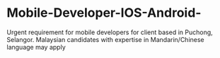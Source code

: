 # Mobile-Developer-IOS-Android-
Urgent requirement for mobile developers for client based in Puchong, Selangor. Malaysian candidates with expertise in Mandarin/Chinese language may apply
